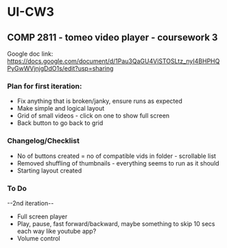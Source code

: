 # UI-CW3

## COMP 2811 - tomeo video player - coursework 3

Google doc link: https://docs.google.com/document/d/1Pau3QaGU4ViSTOSLtz_nyI4BHPHQPyGwWVjnjgDdO1s/edit?usp=sharing

### Plan for first iteration:
- Fix anything that is broken/janky, ensure runs as expected
- Make simple and logical layout
- Grid of small videos - click on one to show full screen
- Back button to go back to grid


### Changelog/Checklist
- No of buttons created = no of compatible vids in folder - scrollable list
- Removed shuffling of thumbnails - everything seems to run as it should
- Starting layout created


### To Do
--2nd iteration--
- Full screen player
- Play, pause, fast forward/backward, maybe something to skip 10 secs each way like youtube app?
- Volume control
